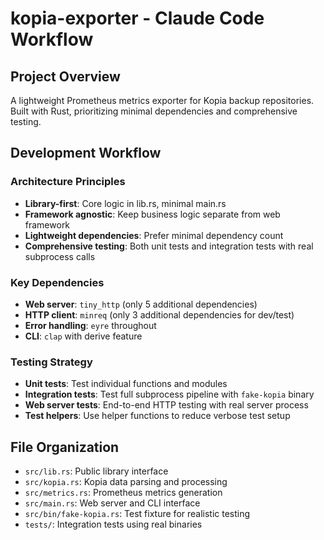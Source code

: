 # kopia-exporter - Claude Code Workflow

## Project Overview
A lightweight Prometheus metrics exporter for Kopia backup repositories. Built with Rust, prioritizing minimal dependencies and comprehensive testing.

## Development Workflow

### Architecture Principles
- **Library-first**: Core logic in lib.rs, minimal main.rs
- **Framework agnostic**: Keep business logic separate from web framework
- **Lightweight dependencies**: Prefer minimal dependency count
- **Comprehensive testing**: Both unit tests and integration tests with real subprocess calls

### Key Dependencies
- **Web server**: `tiny_http` (only 5 additional dependencies)
- **HTTP client**: `minreq` (only 3 additional dependencies for dev/test)
- **Error handling**: `eyre` throughout
- **CLI**: `clap` with derive feature

### Testing Strategy
- **Unit tests**: Test individual functions and modules
- **Integration tests**: Test full subprocess pipeline with `fake-kopia` binary
- **Web server tests**: End-to-end HTTP testing with real server process
- **Test helpers**: Use helper functions to reduce verbose test setup

## File Organization
- `src/lib.rs`: Public library interface
- `src/kopia.rs`: Kopia data parsing and processing
- `src/metrics.rs`: Prometheus metrics generation
- `src/main.rs`: Web server and CLI interface
- `src/bin/fake-kopia.rs`: Test fixture for realistic testing
- `tests/`: Integration tests using real binaries
